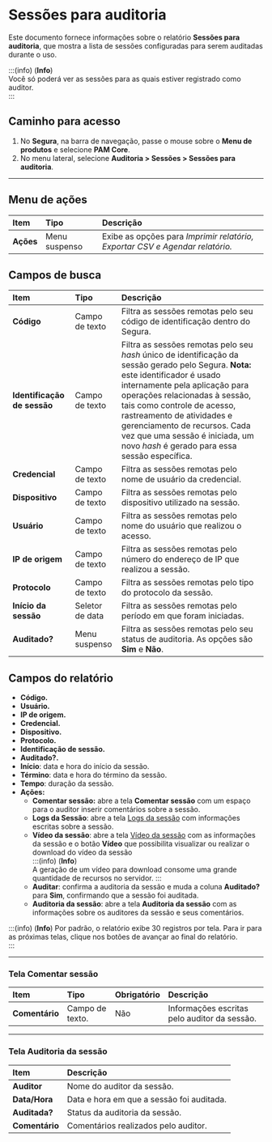 # Sessões para auditoria

Este documento fornece informações sobre o relatório **Sessões para auditoria**, que mostra a lista de sessões configuradas para serem auditadas durante o uso.

:::(info) (**Info**)  
Você só poderá ver as sessões para as quais estiver registrado como auditor.  
:::

## Caminho para acesso

1. No **Segura**, na barra de navegação, passe o mouse sobre o **Menu de produtos** e selecione **PAM Core**.  
2. No menu lateral, selecione **Auditoria > Sessões > Sessões para auditoria**.

---
## Menu de ações

| **Item** | **Tipo** | **Descrição** |
| :---- | :---- | :---- |
| **Ações** | Menu suspenso | Exibe as opções para *Imprimir relatório, Exportar CSV e Agendar relatório.* |

## Campos de busca

| **Item** | **Tipo** | **Descrição** |
| :---- | :---- | :---- |
| **Código** | Campo de texto | Filtra as sessões remotas pelo seu código de identificação dentro do Segura. |
| **Identificação de sessão** | Campo de texto | Filtra as sessões remotas pelo seu *hash* único de identificação da sessão gerado pelo Segura. **Nota:** este identificador é usado internamente pela aplicação para operações relacionadas à sessão, tais como controle de acesso, rastreamento de atividades e gerenciamento de recursos. Cada vez que uma sessão é iniciada, um novo *hash* é gerado para essa sessão específica. |
| **Credencial** | Campo de texto | Filtra as sessões remotas pelo nome de usuário da credencial. |
| **Dispositivo** | Campo de texto | Filtra as sessões remotas pelo dispositivo utilizado na sessão. |
| **Usuário** | Campo de texto | Filtra as sessões remotas pelo nome do usuário que realizou o acesso. |
| **IP de origem** | Campo de texto | Filtra as sessões remotas pelo número do endereço de IP que realizou a sessão. |
| **Protocolo** | Campo de texto | Filtra as sessões remotas pelo tipo do protocolo da sessão. |
| **Início da sessão** | Seletor de data | Filtra as sessões remotas pelo período em que foram iniciadas. |
| **Auditado?** | Menu suspenso | Filtra as sessões remotas pelo seu status de auditoria. As opções são **Sim** e **Não**. |

## Campos do relatório

* **Código.**  
* **Usuário.**  
* **IP de origem.**  
* **Credencial.**  
* **Dispositivo.**  
* **Protocolo.**  
* **Identificação de sessão.**  
* **Auditado?.**  
* **Início**: data e hora do início da sessão.  
* **Término**: data e hora do término da sessão.  
* **Tempo**: duração da sessão.  
* **Ações:**  
  * **Comentar sessão:** abre a tela **Comentar sessão** com um espaço para o auditor inserir comentários sobre a sessão.  
  * **Logs da Sessão**: abre a tela [Logs da sessão](/v4/docs/pt/pam-session-session-logs) com informações escritas sobre a sessão.  
  * **Vídeo da sessão**: abre a tela [Vídeo da sessão](/v4/docs/pt/pam-session-view-and-download-the-session-video) com as informações da sessão e o botão **Vídeo**  que possibilita visualizar ou realizar o download do vídeo da sessão  
    :::(info) (**Info**)  
    A geração de um vídeo para download consome uma grande quantidade de recursos no servidor. 
    :::  
  * **Auditar**: confirma a auditoria da sessão e muda a coluna **Auditado?** para **Sim**, confirmando que a sessão foi auditada.  
  * **Auditoria da sessão**: abre a tela **Auditoria da sessão** com as informações sobre os auditores da sessão e seus comentários.

:::(info) (**Info**)
Por padrão, o relatório exibe 30 registros por tela. Para ir para as próximas telas, clique nos botões de avançar ao final do relatório.  
:::

---
### Tela Comentar sessão

| **Item** | **Tipo** | **Obrigatório** | **Descrição** |
| :---- | :---- | :---- | :---- |
| **Comentário** | Campo de texto. | Não | Informações escritas pelo auditor da sessão. |

---
### Tela Auditoria da sessão

| **Item** | **Descrição** |
| :---- | :---- |
| **Auditor** | Nome do auditor da sessão. |
| **Data/Hora** | Data e hora em que a sessão foi auditada. |
| **Auditada?** | Status da auditoria da sessão. |
| **Comentário** | Comentários realizados pelo auditor. |